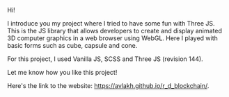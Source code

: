 Hi! 

I introduce you my project where I tried to have some fun with Three JS. This is the JS library that allows developers to create and display animated 3D computer graphics in a web browser using WebGL. Here I played with basic forms such as cube, capsule and cone. 

For this project, I used Vanilla JS, SCSS and Three JS (revision 144).

Let me know how you like this project!

Here's the link to the website: https://avlakh.github.io/r_d_blockchain/. 
